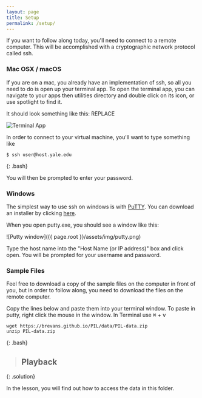 ```yaml
---
layout: page
title: Setup
permalink: /setup/
---
```


If you want to follow along today, you'll need to connect to a remote computer.
This will be accomplished with a cryptographic network protocol called ssh.

### Mac OSX / macOS
If you are on a mac, you already have an implementation of ssh, so all you need to do is open up your terminal app.
To open the terminal app, you can navigate to your apps then utilities directory and double click on its icon, or use spotlight to find it.

It should look something like this: REPLACE

![Terminal App](https://www.imore.com/sites/imore.com/files/styles/larger/public/field/image/2016/02/say-terminal-command-screenshot.jpg)

In order to connect to your virtual machine, you'll want to type something like

~~~
$ ssh user@host.yale.edu
~~~
{: .bash}

You will then be prompted to enter your password.

### Windows
The simplest way to use ssh on windows is with [PuTTY](http://www.chiark.greenend.org.uk/~sgtatham/putty). You can download an installer
by clicking [here](https://the.earth.li/~sgtatham/putty/latest/x86/putty-0.67-installer.msi).

When you open putty.exe, you should see a window like this:

![Putty window]({{ page.root }}/assets/img/putty.png)

Type the host name into the "Host Name (or IP address)" box and click open. You will be prompted for your username and password.

### Sample Files

Feel free to download a copy of the sample files on the computer in front of you, but in order to follow along, you need to download the files on the remote computer.

Copy the lines below and paste them into your terminal window. To paste in putty, right click the mouse in the window. In Terminal use <kbd>⌘</kbd> + <kbd>v</kbd>

~~~
wget https://brevans.github.io/PIL/data/PIL-data.zip
unzip PIL-data.zip
~~~
{: .bash}

>## Playback
> <script type="text/javascript" src="https://asciinema.org/a/290be69rt5nwph2cpq8gjitvt.js"
> id="asciicast-99527" data-size="small" async></script>
>
{: .solution}

In the lesson, you will find out how to access the data in this folder.  

